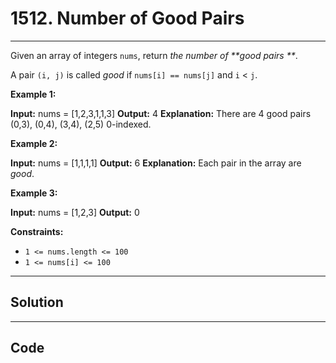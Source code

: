 # 1512. Number of Good Pairs

---

Given an array of integers `nums`, return _the number of **good pairs **_.

A pair `(i, j)` is called _good_ if `nums[i] == nums[j]` and `i` < `j`.

 

**Example 1:**


**Input:** nums = [1,2,3,1,1,3]
**Output:** 4
**Explanation:** There are 4 good pairs (0,3), (0,4), (3,4), (2,5) 0-indexed.


**Example 2:**


**Input:** nums = [1,1,1,1]
**Output:** 6
**Explanation:** Each pair in the array are _good_.


**Example 3:**


**Input:** nums = [1,2,3]
**Output:** 0


 

**Constraints:**

  * `1 <= nums.length <= 100`
  * `1 <= nums[i] <= 100`

---

## Solution



---

## Code
```python


```